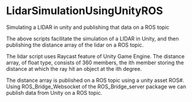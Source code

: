 # LidarSimulationUsingUnityROS
Simulating a LIDAR in unity and publishing that data on a ROS topic

The above scripts facilitate the simulation of a LIDAR in Unity, and then publishing the distance array of the lidar on a ROS topic.

The lidar script uses Raycast feature of Unity Game Engine.
The distance array, of float type, consists of 360 members, the ith member storing the distance at which the ray hit an object at the ith degree.

The distance array is published on a ROS topic using a unity asset ROS#.
Using ROS_Bridge_Websocket of the ROS_Bridge_server package we can publish data from Unity on a ROS topic.
